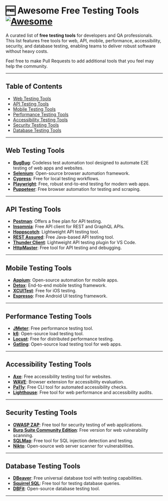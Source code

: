 # 🆓 Awesome Free Testing Tools [![Awesome](https://awesome.re/badge.svg)](https://awesome.re)

A curated list of **free testing tools** for developers and QA professionals. This list features free tools for web, API, mobile, performance, accessibility, security, and database testing, enabling teams to deliver robust software without heavy costs.

Feel free to make Pull Requests to add additional tools that you feel may help the community.

---

## Table of Contents
- [Web Testing Tools](#web-testing-tools)
- [API Testing Tools](#api-testing-tools)
- [Mobile Testing Tools](#mobile-testing-tools)
- [Performance Testing Tools](#performance-testing-tools)
- [Accessibility Testing Tools](#accessibility-testing-tools)
- [Security Testing Tools](#security-testing-tools)
- [Database Testing Tools](#database-testing-tools)

---

## Web Testing Tools  
- **[BugBug](https://bugbug.io)**: Codeless test automation tool designed to automate E2E testing of web apps and websites.  
- **[Selenium](https://www.selenium.dev)**: Open-source browser automation framework.  
- **[Cypress](https://www.cypress.io)**: Free for local testing workflows.  
- **[Playwright](https://playwright.dev)**: Free, robust end-to-end testing for modern web apps.  
- **[Puppeteer](https://pptr.dev)**: Free browser automation for testing and scraping.  

---

## API Testing Tools  
- **[Postman](https://www.postman.com)**: Offers a free plan for API testing.  
- **[Insomnia](https://insomnia.rest)**: Free API client for REST and GraphQL APIs.  
- **[Hoppscotch](https://hoppscotch.io)**: Lightweight API testing tool.  
- **[REST Assured](https://rest-assured.io/)**: Free Java-based API testing tool.  
- **[Thunder Client](https://www.thunderclient.com/)**: Lightweight API testing plugin for VS Code.
- **[HttpMaster](https://www.httpmaster.net/)**: Free tool for API testing and debugging.

---

## Mobile Testing Tools  
- **[Appium](https://appium.io)**: Open-source automation for mobile apps.  
- **[Detox](https://wix.github.io/Detox/)**: End-to-end mobile testing framework.  
- **[XCUITest](https://developer.apple.com/documentation/xctest)**: Free for iOS testing.  
- **[Espresso](https://developer.android.com/training/testing/espresso)**: Free Android UI testing framework.  

---

## Performance Testing Tools  
- **[JMeter](https://jmeter.apache.org)**: Free performance testing tool.  
- **[k6](https://k6.io/)**: Open-source load testing tool.  
- **[Locust](https://locust.io)**: Free for distributed performance testing.  
- **[Gatling](https://gatling.io/open-source)**: Open-source load testing tool for web apps.  

---

## Accessibility Testing Tools  
- **[Axe](https://www.deque.com/axe/)**: Free accessibility testing tool for websites.  
- **[WAVE](https://wave.webaim.org/)**: Browser extension for accessibility evaluation.  
- **[Pa11y](https://pa11y.org/)**: Free CLI tool for automated accessibility checks.  
- **[Lighthouse](https://developers.google.com/web/tools/lighthouse)**: Free tool for web performance and accessibility audits.  

---

## Security Testing Tools  
- **[OWASP ZAP](https://www.zaproxy.org/)**: Free tool for security testing of web applications.  
- **[Burp Suite Community Edition](https://portswigger.net/burp/community)**: Free version for web vulnerability scanning.  
- **[SQLMap](https://sqlmap.org/)**: Free tool for SQL injection detection and testing.  
- **[Nikto](https://cirt.net/Nikto2)**: Open-source web server scanner for vulnerabilities.  

---

## Database Testing Tools  
- **[DBeaver](https://dbeaver.io/)**: Free universal database tool with testing capabilities.  
- **[Squirrel SQL](http://squirrel-sql.sourceforge.net/)**: Free tool for testing database queries.  
- **[DBFit](http://dbfit.github.io/)**: Open-source database testing tool.  

---
